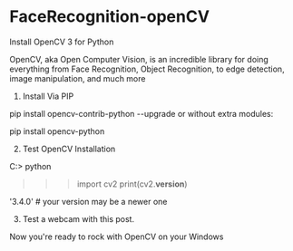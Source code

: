 # FaceRecognition-openCV

Install OpenCV 3 for Python 

OpenCV, aka Open Computer Vision, is an incredible library for doing everything from Face Recognition, Object Recognition, to edge detection, image manipulation, and much more

1. Install Via PIP

pip install opencv-contrib-python --upgrade
or without extra modules:

pip install opencv-python 

2. Test OpenCV Installation

C:\> python
>>> import cv2
>>> print(cv2.__version__)

'3.4.0' # your version may be a newer one

3. Test a webcam with this post.

Now you're ready to rock with OpenCV on your Windows
